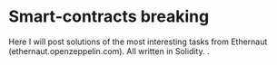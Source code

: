 # Smart-contracts breaking
Here I will post solutions of the most interesting tasks from Ethernaut (ethernaut.openzeppelin.com). All written in Solidity.
.
